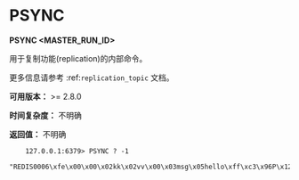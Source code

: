 # PSYNC


**PSYNC <MASTER_RUN_ID> <OFFSET>**

用于复制功能(replication)的内部命令。

更多信息请参考 :ref:`replication_topic` 文档。

**可用版本：**
    >= 2.8.0

**时间复杂度：**
    不明确

**返回值：**
    不明确

```
    127.0.0.1:6379> PSYNC ? -1
    "REDIS0006\xfe\x00\x00\x02kk\x02vv\x00\x03msg\x05hello\xff\xc3\x96P\x12h\bK\xef"
```